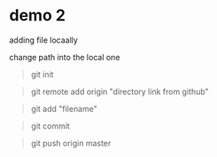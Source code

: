 # demo 2

adding file locaally

change path into the local one
>git init

>git remote add origin "directory link from github"

>git add "filename"

>git commit

>git push origin master